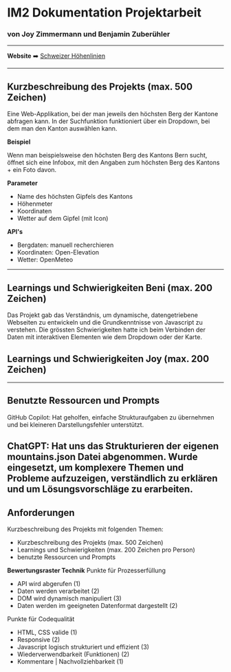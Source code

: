 # IM2 Dokumentation Projektarbeit
### von Joy Zimmermann und Benjamin Zuberühler
---

 **Website** ➡️ [Schweizer Höhenlinien](https://mmp-im2.benizubi.ch)

 ---

## Kurzbeschreibung des Projekts (max. 500 Zeichen)

Eine Web-Applikation, bei der man jeweils den höchsten Berg der Kantone abfragen kann. In der Suchfunktion funktioniert über ein Dropdown, bei dem man den Kanton auswählen kann.

**Beispiel**

Wenn man beispielsweise den höchsten Berg des Kantons Bern sucht, öffnet sich eine Infobox, mit den Angaben zum höchsten Berg des Kantons + ein Foto davon.

**Parameter**

- Name des höchsten Gipfels des Kantons
- Höhenmeter
- Koordinaten
- Wetter auf dem Gipfel (mit Icon)

**API's**

- Bergdaten: manuell recherchieren
- Koordinaten: Open-Elevation
- Wetter: OpenMeteo

---

## Learnings und Schwierigkeiten Beni (max. 200 Zeichen)
Das Projekt gab das Verständnis, um dynamische, datengetriebene Webseiten zu entwickeln und die Grundkenntnisse von Javascript zu verstehen. Die grössten Schwierigkeiten hatte ich beim Verbinden der Daten mit interaktiven Elementen wie dem Dropdown oder der Karte.
## Learnings und Schwierigkeiten Joy (max. 200 Zeichen)

---
## Benutzte Ressourcen und Prompts 
GitHub Copilot: Hat geholfen, einfache Strukturaufgaben zu übernehmen und bei kleineren Darstellungsfehler unterstützt. 

ChatGPT: Hat uns das Strukturieren der eigenen mountains.json Datei abgenommen. Wurde eingesetzt, um komplexere Themen und Probleme aufzuzeigen, verständlich zu erklären und um Lösungsvorschläge zu erarbeiten.
---

## Anforderungen
Kurzbeschreibung des Projekts mit folgenden Themen:
- Kurzbeschreibung des Projekts (max. 500 Zeichen)
- Learnings und Schwierigkeiten (max. 200 Zeichen pro Person)
- benutzte Ressourcen und Prompts

**Bewertungsraster Technik**
Punkte für Prozesserfüllung
- API wird abgerufen (1)
- Daten werden verarbeitet (2)
- DOM wird dynamisch manipuliert (3)
- Daten werden im geeigneten Datenformat dargestellt (2)

Punkte für Codequalität
- HTML, CSS valide (1)
- Responsive (2)
- Javascript logisch strukturiert und effizient (3)
- Wiederverwendbarkeit (Funktionen) (2)
- Kommentare | Nachvollziehbarkeit (1)
